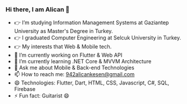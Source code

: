 ### Hi there, I am Alican 👋

<!--
**kesenalican/kesenalican** is a ✨ _special_ ✨ repository because its `README.md` (this file) appears on your GitHub profile.

Here are some ideas to get you started:
-->
- 👉 I’m studying Information Management Systems at Gaziantep University as Master's Degree in Turkey. 
- 👉 I graduated Computer Engineering at Selcuk University in Turkey.
- 👉 My interests that Web & Mobile tech.
- 🔭 I’m currently working on Flutter & Web API
- 🌱 I’m currently learning .NET Core & MVVM Architecture
- 💬 Ask me about Mobile & Back-end Technologies
- 📫 How to reach me: 942alicankesen@gmail.com
- 😄 Technologies: Flutter, Dart, HTML, CSS, Javascript, C#, SQL, Firebase
- ⚡ Fun fact: Guitarist 😄
<!-- <h1 align="center"> I am Alican </h1> -->

<!-- <h3 align=”center”> I graduated Computer Engineering at Selcuk University in Turkey. My interests that Web & Mobile tech. </h3>
<!-- <h3 align=”center”> I am studying as a master's degree student in the Department of Management Information Systems at Gaziantep University. </h3>
<!-- <h3 align=”center”> My interests that Web & Mobile tech. </h3>
<p align=”center”>
<img src=”https://hackster.imgix.net/uploads/attachments/1097058/Dino_non-birthday_version-1.gif?auto=compress&gifq=35&w=680&h=510&fit=max" width=”500" height=”150" />
</p>

<p align=”center”>
<a href= “https://twitter.com/KesenAlican">
<img align=”center” src=”https://img.icons8.com/external-justicon-lineal-color-justicon/64/000000/external-twitter-social-media-justicon-lineal-color-justicon.png" />
</a>
<a href= “https://www.linkedin.com/in/alican-kesen/">
<img align=”center” src=”https://img.icons8.com/external-justicon-lineal-color-justicon/64/000000/external-linkedin-social-media-justicon-lineal-color-justicon.png" />
</a>
</p><p align=”center”>
<img src=”https://komarev.com/ghpvc/?username=TaylanCann&label=stalkers&color=grey" />
</p> -->


